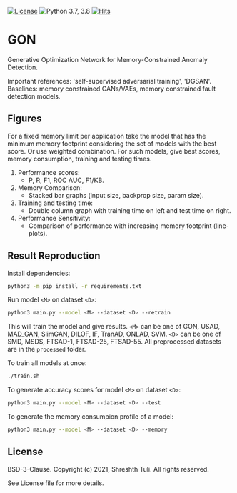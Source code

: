 [![License](https://img.shields.io/badge/License-BSD%203--Clause-red.svg)](https://github.com/imperial-qore/SAN/blob/master/LICENSE)
![Python 3.7, 3.8](https://img.shields.io/badge/python-3.7%20%7C%203.8-blue.svg)
[![Hits](https://hits.seeyoufarm.com/api/count/incr/badge.svg?url=https%3A%2F%2Fgithub.com%2Fimperial-qore%2FSAN&count_bg=%23FFC401&title_bg=%23555555&icon=&icon_color=%23E7E7E7&title=hits&edge_flat=false)](https://hits.seeyoufarm.com)

# GON
Generative Optimization Network for Memory-Constrained Anomaly Detection. 

Important references: 'self-supervised adversarial training', 'DGSAN'.
Baselines: memory constrained GANs/VAEs, memory constrained fault detection models. 

## Figures

For a fixed memory limit per application take the model that has the minimum memory footprint considering the set of models with the best score. Or use weighted combination. For such models, give best scores, memory consumption, training and testing times.

1. Performance scores: 
	- P, R, F1, ROC AUC, F1/KB.
2. Memory Comparison:
	- Stacked bar graphs (input size, backprop size, param size).
3. Training and testing time:
	- Double column graph with training time on left and test time on right.
4. Performance Sensitivity:
	- Comparison of performance with increasing memory footprint (line-plots).

## Result Reproduction

Install dependencies:
```bash
python3 -m pip install -r requirements.txt
```

Run model `<M>` on dataset `<D>`:
```bash
python3 main.py --model <M> --dataset <D> --retrain
```
This will train the model and give results. `<M>` can be one of GON, USAD, MAD_GAN, SlimGAN, DILOF, IF, TranAD, ONLAD, SVM. `<D>` can be one of SMD, MSDS, FTSAD-1, FTSAD-25, FTSAD-55. All preprocessed datasets are in the `processed` folder.

To train all models at once:
```bash
./train.sh
```

To generate accuracy scores for model `<M>` on dataset `<D>`:
```bash
python3 main.py --model <M> --dataset <D> --test
```

To generate the memory consumpion profile of a model:
```bash
python3 main.py --model <M> --dataset <D> --memory
```

## License

BSD-3-Clause. 
Copyright (c) 2021, Shreshth Tuli.
All rights reserved.

See License file for more details.
